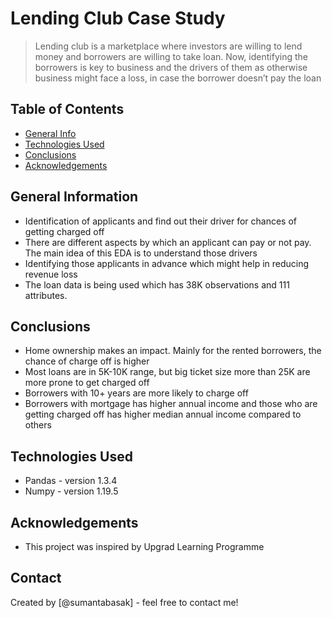 # Lending Club Case Study
> Lending club is a marketplace where investors are willing to lend money and borrowers are willing to take loan. Now, identifying the borrowers is key to business and the drivers of them as otherwise business might face a loss, in case the borrower doesn’t pay the loan



## Table of Contents
* [General Info](#general-information)
* [Technologies Used](#technologies-used)
* [Conclusions](#conclusions)
* [Acknowledgements](#acknowledgements)

<!-- You can include any other section that is pertinent to your problem -->

## General Information
- Identification of applicants and find out their driver for chances of getting charged off
- There are different aspects by which an applicant can pay or not pay. The main idea of this EDA is to understand those drivers
- Identifying those applicants in advance which might help in reducing revenue loss
- The loan data is being used which has 38K observations and 111 attributes.

<!-- You don't have to answer all the questions - just the ones relevant to your project. -->

## Conclusions
- Home ownership makes an impact. Mainly for the rented borrowers, the chance of charge off is higher
- Most loans are in 5K-10K range, but big ticket size more than 25K are more prone to get charged off
- Borrowers with 10+ years are more likely to charge off
- Borrowers with mortgage has higher annual income and those who are getting charged off has higher median annual income compared to others

<!-- You don't have to answer all the questions - just the ones relevant to your project. -->


## Technologies Used
- Pandas - version 1.3.4
- Numpy  - version 1.19.5

<!-- As the libraries versions keep on changing, it is recommended to mention the version of library used in this project -->

## Acknowledgements
- This project was inspired by Upgrad Learning Programme

## Contact
Created by [@sumantabasak] - feel free to contact me!


<!-- Optional -->
<!-- ## License -->
<!-- This project is open source and available under the [... License](). -->

<!-- You don't have to include all sections - just the one's relevant to your project -->
